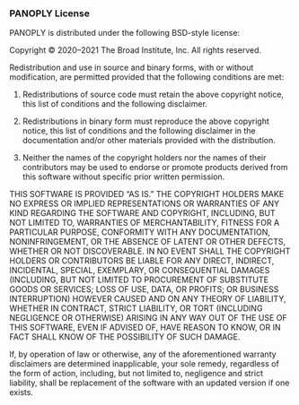 ### PANOPLY License

PANOPLY is distributed under the following BSD-style license:

Copyright © 2020–2021 The Broad Institute, Inc.  All rights reserved.

Redistribution and use in source and binary forms, with or without modification, are permitted provided that the following conditions are met:

1. Redistributions of source code must retain the above copyright notice, this list of conditions and the following disclaimer.

2. Redistributions in binary form must reproduce the above copyright notice, this list of conditions and the following disclaimer in the documentation and/or other materials provided with the distribution.

3. Neither the names of the copyright holders nor the names of their contributors may be used to endorse or promote products derived from this software without specific prior written permission.

THIS SOFTWARE IS PROVIDED “AS IS.”  THE COPYRIGHT HOLDERS MAKE NO EXPRESS OR IMPLIED REPRESENTATIONS OR WARRANTIES OF ANY KIND REGARDING THE SOFTWARE AND COPYRIGHT, INCLUDING, BUT NOT LIMITED TO, WARRANTIES OF MERCHANTABILITY, FITNESS FOR A PARTICULAR PURPOSE, CONFORMITY WITH ANY DOCUMENTATION, NONINFRINGEMENT, OR THE ABSENCE OF LATENT OR OTHER DEFECTS, WHETHER OR NOT DISCOVERABLE. IN NO EVENT SHALL THE COPYRIGHT HOLDERS OR CONTRIBUTORS BE LIABLE FOR ANY DIRECT, INDIRECT, INCIDENTAL, SPECIAL, EXEMPLARY, OR CONSEQUENTIAL DAMAGES (INCLUDING, BUT NOT LIMITED TO PROCUREMENT OF SUBSTITUTE GOODS OR SERVICES; LOSS OF USE, DATA, OR PROFITS; OR BUSINESS INTERRUPTION) HOWEVER CAUSED AND ON ANY THEORY OF LIABILITY, WHETHER IN CONTRACT, STRICT LIABILITY, OR TORT (INCLUDING NEGLIGENCE OR OTHERWISE) ARISING IN ANY WAY OUT OF THE USE OF THIS SOFTWARE, EVEN IF ADVISED OF, HAVE REASON TO KNOW, OR IN FACT SHALL KNOW OF THE POSSIBILITY OF SUCH DAMAGE.

If, by operation of law or otherwise, any of the aforementioned warranty disclaimers are determined inapplicable, your sole remedy, regardless of the form of action, including, but not limited to, negligence and strict liability, shall be replacement of the software with an updated version if one exists.


